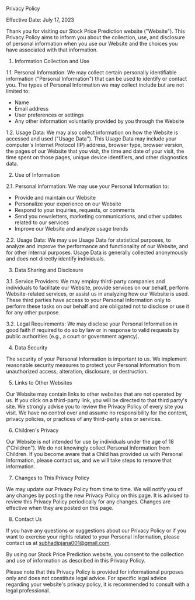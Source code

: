 Privacy Policy

Effective Date: July 17, 2023

Thank you for visiting our Stock Price Prediction website ("Website"). This Privacy Policy aims to inform you about the collection, use, and disclosure of personal information when you use our Website and the choices you have associated with that information.

1. Information Collection and Use

1.1. Personal Information:
We may collect certain personally identifiable information ("Personal Information") that can be used to identify or contact you. The types of Personal Information we may collect include but are not limited to:

- Name
- Email address
- User preferences or settings
- Any other information voluntarily provided by you through the Website

1.2. Usage Data:
We may also collect information on how the Website is accessed and used ("Usage Data"). This Usage Data may include your computer's Internet Protocol (IP) address, browser type, browser version, the pages of our Website that you visit, the time and date of your visit, the time spent on those pages, unique device identifiers, and other diagnostics data.

2. Use of Information

2.1. Personal Information:
We may use your Personal Information to:
- Provide and maintain our Website
- Personalize your experience on our Website
- Respond to your inquiries, requests, or comments
- Send you newsletters, marketing communications, and other updates related to our services
- Improve our Website and analyze usage trends 

2.2. Usage Data:
We may use Usage Data for statistical purposes, to analyze and improve the performance and functionality of our Website, and for other internal purposes. Usage Data is generally collected anonymously and does not directly identify individuals.

3. Data Sharing and Disclosure

3.1. Service Providers:
We may employ third-party companies and individuals to facilitate our Website, provide services on our behalf, perform Website-related services, or assist us in analyzing how our Website is used. These third parties have access to your Personal Information only to perform these tasks on our behalf and are obligated not to disclose or use it for any other purpose.

3.2. Legal Requirements:
We may disclose your Personal Information in good faith if required to do so by law or in response to valid requests by public authorities (e.g., a court or government agency).

4. Data Security

The security of your Personal Information is important to us. We implement reasonable security measures to protect your Personal Information from unauthorized access, alteration, disclosure, or destruction.

5. Links to Other Websites

Our Website may contain links to other websites that are not operated by us. If you click on a third-party link, you will be directed to that third party's site. We strongly advise you to review the Privacy Policy of every site you visit. We have no control over and assume no responsibility for the content, privacy policies, or practices of any third-party sites or services.

6. Children's Privacy

Our Website is not intended for use by individuals under the age of 18 ("Children"). We do not knowingly collect Personal Information from Children. If you become aware that a Child has provided us with Personal Information, please contact us, and we will take steps to remove that information.

7. Changes to This Privacy Policy

We may update our Privacy Policy from time to time. We will notify you of any changes by posting the new Privacy Policy on this page. It is advised to review this Privacy Policy periodically for any changes. Changes are effective when they are posted on this page.

8. Contact Us

If you have any questions or suggestions about our Privacy Policy or if you want to exercise your rights related to your Personal Information, please contact us at subhadipjana001@gmail.com.

By using our Stock Price Prediction website, you consent to the collection and use of information as described in this Privacy Policy.

Please note that this Privacy Policy is provided for informational purposes only and does not constitute legal advice. For specific legal advice regarding your website's privacy policy, it is recommended to consult with a legal professional.

